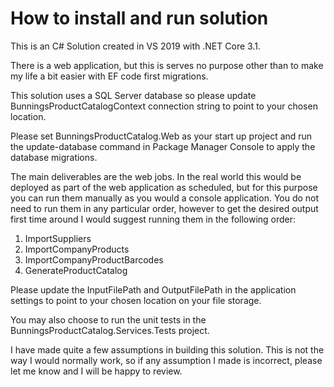 # How to install and run solution

This is an C# Solution created in VS 2019 with .NET Core 3.1. 

There is a web application, but this is serves no purpose other than to make my life a bit easier with EF code first migrations.

This solution uses a SQL Server database so please update BunningsProductCatalogContext connection string to point to your chosen location. 

Please set BunningsProductCatalog.Web as your start up project and run the update-database command in Package Manager Console to apply the database migrations.

The main deliverables are the web jobs. In the real world this would be deployed as part of the web application as scheduled, but for this purpose you can run them manually as you would a console application. 
You do not need to run them in any particular order, however to get the desired output first time around I would suggest running them in the following order:
1) ImportSuppliers
2) ImportCompanyProducts
3) ImportCompanyProductBarcodes
4) GenerateProductCatalog

Please update the InputFilePath and OutputFilePath in the application settings to point to your chosen location on your file storage.

You may also choose to run the unit tests in the BunningsProductCatalog.Services.Tests project.

I have made quite a few assumptions in building this solution. This is not the way I would normally work, so if any assumption I made is incorrect, please let me know and I will be happy to review.


